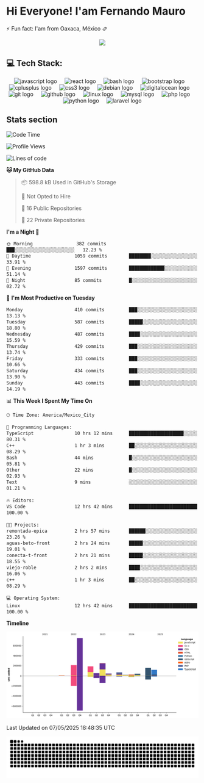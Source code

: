 <h1>Hi Everyone! I'am Fernando Mauro </h1>
<p>⚡ Fun fact: I'am from Oaxaca, México 🫔</p>

<div align="center">
  <img height="200" src="https://c.tenor.com/D9bWSaEUuwoAAAAC/tenor.gif"  />
</div>

## 💻 Tech Stack:
<div align="center">
  <img src="https://cdn.jsdelivr.net/gh/devicons/devicon/icons/javascript/javascript-original.svg" height="40" alt="javascript logo"  />
  <img width="12" />
  <img src="https://cdn.jsdelivr.net/gh/devicons/devicon/icons/react/react-original.svg" height="40" alt="react logo"  />
  <img width="12" />
  <img src="https://cdn.jsdelivr.net/gh/devicons/devicon/icons/bash/bash-original.svg" height="40" alt="bash logo"  />
  <img width="12" />
  <img src="https://cdn.jsdelivr.net/gh/devicons/devicon/icons/bootstrap/bootstrap-original.svg" height="40" alt="bootstrap logo"  />
  <img width="12" />
  <img src="https://cdn.jsdelivr.net/gh/devicons/devicon/icons/cplusplus/cplusplus-original.svg" height="40" alt="cplusplus logo"  />
  <img width="12" />
  <img src="https://cdn.jsdelivr.net/gh/devicons/devicon/icons/css3/css3-original.svg" height="40" alt="css3 logo"  />
  <img width="12" />
  <img src="https://cdn.jsdelivr.net/gh/devicons/devicon/icons/debian/debian-original.svg" height="40" alt="debian logo"  />
  <img width="12" />
  <img src="https://cdn.jsdelivr.net/gh/devicons/devicon/icons/digitalocean/digitalocean-original.svg" height="40" alt="digitalocean logo"  />
  <img width="12" />
  <img src="https://cdn.jsdelivr.net/gh/devicons/devicon/icons/git/git-original.svg" height="40" alt="git logo"  />
  <img width="12" />
  <img src="https://cdn.jsdelivr.net/gh/devicons/devicon/icons/github/github-original.svg" height="40" alt="github logo"  />
  <img width="12" />
  <img src="https://cdn.jsdelivr.net/gh/devicons/devicon/icons/linux/linux-original.svg" height="40" alt="linux logo"  />
  <img width="12" />
  <img src="https://cdn.jsdelivr.net/gh/devicons/devicon/icons/mysql/mysql-original.svg" height="40" alt="mysql logo"  />
  <img width="12" />
  <img src="https://cdn.jsdelivr.net/gh/devicons/devicon/icons/php/php-original.svg" height="40" alt="php logo"  />
  <img width="12" />
  <img src="https://cdn.jsdelivr.net/gh/devicons/devicon/icons/python/python-original.svg" height="40" alt="python logo"  />
  <img width="12" />
  <img src="https://upload.wikimedia.org/wikipedia/commons/thumb/9/9a/Laravel.svg/50px-Laravel.svg.png" height="40" alt="laravel logo"  />
</div>

## Stats section
<!--START_SECTION:waka-->
![Code Time](http://img.shields.io/badge/Code%20Time-1%2C374%20hrs%204%20mins-blue)

![Profile Views](http://img.shields.io/badge/Profile%20Views-13-blue)

![Lines of code](https://img.shields.io/badge/From%20Hello%20World%20I%27ve%20Written-1.9%20million%20lines%20of%20code-blue)

**🐱 My GitHub Data** 

> 📦 598.8 kB Used in GitHub's Storage 
 > 
> 🚫 Not Opted to Hire
 > 
> 📜 16 Public Repositories 
 > 
> 🔑 22 Private Repositories 
 > 
**I'm a Night 🦉** 

```text
🌞 Morning                382 commits         ███░░░░░░░░░░░░░░░░░░░░░░   12.23 % 
🌆 Daytime                1059 commits        ████████░░░░░░░░░░░░░░░░░   33.91 % 
🌃 Evening                1597 commits        █████████████░░░░░░░░░░░░   51.14 % 
🌙 Night                  85 commits          █░░░░░░░░░░░░░░░░░░░░░░░░   02.72 % 
```
📅 **I'm Most Productive on Tuesday** 

```text
Monday                   410 commits         ███░░░░░░░░░░░░░░░░░░░░░░   13.13 % 
Tuesday                  587 commits         █████░░░░░░░░░░░░░░░░░░░░   18.80 % 
Wednesday                487 commits         ████░░░░░░░░░░░░░░░░░░░░░   15.59 % 
Thursday                 429 commits         ███░░░░░░░░░░░░░░░░░░░░░░   13.74 % 
Friday                   333 commits         ███░░░░░░░░░░░░░░░░░░░░░░   10.66 % 
Saturday                 434 commits         ███░░░░░░░░░░░░░░░░░░░░░░   13.90 % 
Sunday                   443 commits         ████░░░░░░░░░░░░░░░░░░░░░   14.19 % 
```


📊 **This Week I Spent My Time On** 

```text
🕑︎ Time Zone: America/Mexico_City

💬 Programming Languages: 
TypeScript               10 hrs 12 mins      ████████████████████░░░░░   80.31 % 
C++                      1 hr 3 mins         ██░░░░░░░░░░░░░░░░░░░░░░░   08.29 % 
Bash                     44 mins             █░░░░░░░░░░░░░░░░░░░░░░░░   05.81 % 
Other                    22 mins             █░░░░░░░░░░░░░░░░░░░░░░░░   02.93 % 
Text                     9 mins              ░░░░░░░░░░░░░░░░░░░░░░░░░   01.21 % 

🔥 Editors: 
VS Code                  12 hrs 42 mins      █████████████████████████   100.00 % 

🐱‍💻 Projects: 
remontada-epica          2 hrs 57 mins       ██████░░░░░░░░░░░░░░░░░░░   23.26 % 
aguas-beto-front         2 hrs 24 mins       █████░░░░░░░░░░░░░░░░░░░░   19.01 % 
conecta-t-front          2 hrs 21 mins       █████░░░░░░░░░░░░░░░░░░░░   18.55 % 
viejo-roble              2 hrs 2 mins        ████░░░░░░░░░░░░░░░░░░░░░   16.06 % 
c++                      1 hr 3 mins         ██░░░░░░░░░░░░░░░░░░░░░░░   08.29 % 

💻 Operating System: 
Linux                    12 hrs 42 mins      █████████████████████████   100.00 % 
```

**Timeline**

![Lines of Code chart](https://raw.githubusercontent.com/Fernando-Mauro/Fernando-Mauro/master/assets/bar_graph.png)


 Last Updated on 07/05/2025 18:48:35 UTC
<!--END_SECTION:waka-->

<img src="https://raw.githubusercontent.com/fernando-mauro/fernando-mauro/output/snake.svg" alt="Snake animation" />

